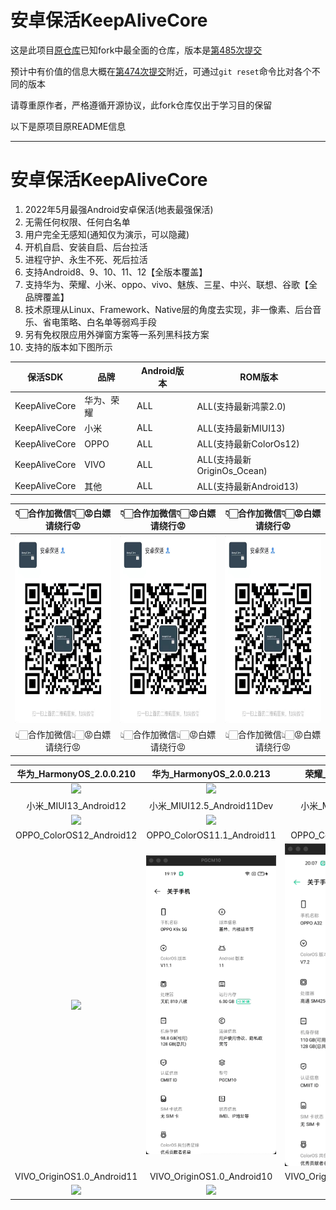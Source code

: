 # 安卓保活KeepAliveCore

这是此项目[原仓库](https://github.com/ZAndroidH/KeepAliveCore "点击查看")已知fork中最全面的仓库，版本是[第485次提交](https://github.com/MemoryShadow/KeepAliveCore/commit/d95c42916bf6bf2ea8cc9cd7f5bee70e8cc9f1b6 "点击查看")

预计中有价值的信息大概在[第474次提交](https://github.com/MemoryShadow/KeepAliveCore/tree/4729fef6121b526c5914b1e5ca2c5fff6e0f3682 "点击查看")附近，可通过`git reset`命令比对各个不同的版本

请尊重原作者，严格遵循开源协议，此fork仓库仅出于学习目的保留

以下是原项目原README信息

---

# 安卓保活KeepAliveCore 
1. 2022年5月最强Android安卓保活(地表最强保活)  
2. 无需任何权限、任何白名单  
3. 用户完全无感知(通知仅为演示，可以隐藏)  
4. 开机自启、安装自启、后台拉活  
5. 进程守护、永生不死、死后拉活  
6. 支持Android8、9、10、11、12【全版本覆盖】  
7. 支持华为、荣耀、小米、oppo、vivo、魅族、三星、中兴、联想、谷歌【全品牌覆盖】
8. 技术原理从Linux、Framework、Native层的角度去实现，非一像素、后台音乐、省电策略、白名单等弱鸡手段  
9. 另有免权限应用外弹窗方案等一系列黑科技方案
10. 支持的版本如下图所示

保活SDK|品牌|Android版本|ROM版本
---|---|---|---
KeepAliveCore|华为、荣耀|ALL|ALL(支持最新鸿蒙2.0)
KeepAliveCore|小米|ALL|ALL(支持最新MIUI13)
KeepAliveCore|OPPO|ALL|ALL(支持最新ColorOs12)
KeepAliveCore|VIVO|ALL|ALL(支持最新OriginOs_Ocean)
KeepAliveCore|其他|ALL|ALL(支持最新Android13)
  
|👇🏻合作加微信👇🏻😡白嫖请绕行😡|👇🏻合作加微信👇🏻😡白嫖请绕行😡|👇🏻合作加微信👇🏻😡白嫖请绕行😡|
|:--:|:--:|:--:|
|<img src="keepalive.jpg" width = "250" height = "300"/>|<img src="keepalive.jpg" width = "250" height = "300"/>|<img src="keepalive.jpg" width = "250" height = "300"/>|  
|👆🏻合作加微信👆🏻😡白嫖请绕行😡|👆🏻合作加微信👆🏻😡白嫖请绕行😡|👆🏻合作加微信👆🏻😡白嫖请绕行😡|

|华为_HarmonyOS_2.0.0.210|华为_HarmonyOS_2.0.0.213|荣耀_HarmonyOS_2.0.0|
|:--:|:--:|:--:|
|![](华为_HarmonyOS_2.0.0.210.mp4.gif)|![](华为_HarmonyOS_2.0.0.213.mp4.gif)|![](荣耀_HarmonyOS_2.0.0.mp4.gif)
|小米_MIUI13_Android12|小米_MIUI12.5_Android11Dev|小米_MIUI12.5_Android11|
|![](小米_MIUI13_Android12.mp4.gif)|![](小米_MIUI12.5_Android11Dev.mp4.gif)|![](小米_MIUI12.5_Android11.mp4.gif)|
|OPPO_ColorOS12_Android12|OPPO_ColorOS11.1_Android11|OPPO_ColorOS_7.2_Android10|
|![](OPPO_ColorOS12_Android12.mp4.gif)|![](OPPO_ColorOS11.1_Android11.mp4.gif)|![](OPPO_ColorOS_7.2_Android10.mp4.gif)|
|VIVO_OriginOS1.0_Android11|VIVO_OriginOS1.0_Android10|VIVO_OriginOS_Ocean_Android10|
|![](VIVO_OriginOS1.0_Android11.mp4.gif)|![](VIVO_OriginOS1.0_Android10.mp4.gif)|![](VIVO_OriginOSOcean_Android10.mp4.gif)|
